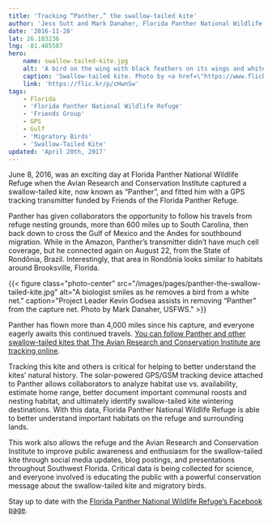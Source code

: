 ```yaml
---
title: 'Tracking “Panther,” the swallow-tailed kite'
author: 'Jess Sutt and Mark Danaher, Florida Panther National Wildlife Refuge'
date: '2016-11-28'
lat: 26.183236
lng: -81.405587
hero:
    name: swallow-tailed-kite.jpg
    alt: 'A bird on the wing with black feathers on its wings and white breast.'
    caption: 'Swallow-tailed kite. Photo by <a href=\"https://www.flickr.com/photos/walter_rw/\">Walter Rodriguez</a>, <a href=\"https://creativecommons.org/licenses/by/2.0/\">CC BY 2.0</a>.'
    link: 'https://flic.kr/p/cHwnSw'
tags:
    - Florida
    - 'Florida Panther National Wildlife Refuge'
    - 'Friends Group'
    - GPS
    - Gulf
    - 'Migratory Birds'
    - 'Swallow-Tailed Kite'
updated: 'April 20th, 2017'
---
```


June 8, 2016, was an exciting day at Florida Panther National Wildlife Refuge when the Avian Research and Conservation Institute captured a swallow-tailed kite, now known as “Panther”, and fitted him with a GPS tracking transmitter funded by Friends of the Florida Panther Refuge.

Panther has given collaborators the opportunity to follow his travels from refuge nesting grounds, more than 600 miles up to South Carolina, then back down to cross the Gulf of Mexico and the Andes for southbound migration. While in the Amazon, Panther’s transmitter didn’t have much cell coverage, but he connected again on August 22, from the State of Rondônia, Brazil. Interestingly, that area in Rondônia looks similar to habitats around Brooksville, Florida.

{{< figure class="photo-center" src="/images/pages/panther-the-swallow-tailed-kite.jpg" alt="A biologist smiles as he removes a bird from a white net." caption="Project Leader Kevin Godsea assists in removing “Panther” from the capture net. Photo by Mark Danaher, USFWS." >}}

Panther has flown more than 4,000 miles since his capture, and everyone eagerly awaits this continued travels. [You can follow Panther and other swallow-tailed kites that The Avian Research and Conservation Institute are tracking online](http://www.swallow-tailedkites.org/).

Tracking this kite and others is critical for helping to better understand the kites’ natural history. The solar-powered GPS/GSM tracking device attached to Panther allows collaborators to analyze habitat use vs. availability, estimate home range, better document important communal roosts and nesting habitat, and ultimately identify swallow-tailed kite wintering destinations. With this data, Florida Panther National Wildlife Refuge is able to better understand important habitats on the refuge and surrounding lands.

This work also allows the refuge and the Avian Research and Conservation Institute to improve public awareness and enthusiasm for the swallow-tailed kite through social media updates, blog postings, and presentations throughout Southwest Florida. Critical data is being collected for science, and everyone involved is educating the public with a powerful conservation message about the swallow-tailed kite and migratory birds. 

Stay up to date with the [Florida Panther National Wildlife Refuge’s Facebook page](https://www.facebook.com/FloridaPantherNWR).
